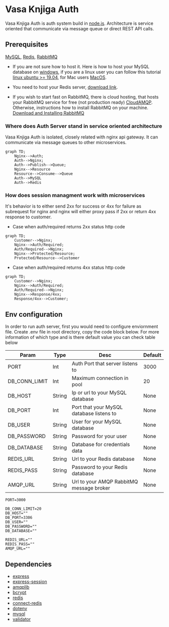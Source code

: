 # Vasa Knjiga Auth
Vasa Knjiga Auth is auth system build in [node.js](https://nodejs.org/en/). Architecture is service oriented that communicate via message queue or direct REST API calls.

## Prerequisites
[MySQL](https://mysql.com), [Redis](https://redis.io/), [RabbitMQ](https://www.rabbitmq.com/)

- If you are not sure how to host it. Here is how to host your MySQL database on [windows](https://www.cloudways.com/blog/configure-virtual-host-on-windows-10-for-wordpress/), if you are a linux user you can follow this tutorial [linux ubuntu >= 19.04](https://www.geeksforgeeks.org/hosting-mysql-server-on-linux/), for Mac users [MacOS](https://medium.com/macoclock/mysql-on-mac-getting-started-cecb65b78e).

- You need to host your Redis server, [download link](https://redis.io/download/).

- If you wish to start fast on RabbitMQ, there is cloud hosting, that hosts your RabbitMQ service for free (not production ready) [CloudAMQP](https://www.cloudamqp.com/). Otherwise, instructions how to install RabbitMQ on your machine. [Download and Installing RabbitMQ](https://www.rabbitmq.com/download.html)

### Where does Auth Server stand in service oriented architecture
Vasa Knjiga Auth is isolated, closely related with nginx api gateway. It can communicate via message queues to other microservices.

```mermaid
graph TD;
    Nginx-->Auth;
    Auth-->Nginx;
    Auth-->Publish-->Queue;
    Nginx-->Resource
    Resource-->Consume-->Queue
    Auth-->MySQL
    Auth-->Redis
```

### How does session managment work with microservices
It's behavior is to either send 2xx for success or 4xx for failure as subrequest for nginx and nginx will either proxy pass if 2xx or return 4xx response to customer.

- Case when auth/required returns 2xx status http code
```mermaid
graph TD;
    Customer-->Nginx;
    Nginx-->Auth/Required;
    Auth/Required-->Nginx;
    Nginx-->Protected/Resource;
    Protected/Resource-->Customer
```

- Case when auth/required returns 4xx status http code
```mermaid
graph TD;
    Customer-->Nginx;
    Nginx-->Auth/Required;
    Auth/Required-->Nginx;
    Nginx-->Response/4xx;
    Response/4xx-->Customer;
```

## Env configuration
In order to run auth server, first you would need to configure enviornment file.
Create .env file in root directory, copy the code block below. For more information of which type and is there default value you can check table below

| Param | Type | Desc | Default |
--- | --- | --- | --- |
| PORT | Int  | Auth Port that server listens to | 3000 |
| DB_CONN_LIMIT | Int | Maximum connection in pool | 20 |
| DB_HOST | String | Ip or url to your MySQL database | None |
| DB_PORT | Int | Port that your MySQL database listens to | None |
| DB_USER | String | User for your MySQL database | None |
| DB_PASSWORD | String | Password for your user | None |
| DB_DATABASE | String | Database for credentials data | None |
| REDIS_URL | String | Url to your Redis database | None |
| REDIS_PASS | String | Password to your Redis database | None |
| AMQP_URL | String | Url to your AMQP RabbitMQ message broker | None |
```
PORT=3000

DB_CONN_LIMIT=20
DB_HOST=""
DB_PORT=3306
DB_USER=""
DB_PASSWORD=""
DB_DATABASE=""

REDIS_URL=""
REDIS_PASS=""
AMQP_URL=""
```

## Dependencies
- [express](https://www.npmjs.com/package/express)
- [express-session](https://www.npmjs.com/package/express-session)
- [amqplib](https://www.npmjs.com/package/amqplib)
- [bcrypt](https://www.npmjs.com/package/bcrypt)
- [redis](https://www.npmjs.com/package/redis)
- [connect-redis](https://www.npmjs.com/package/connect-redis)
- [dotenv](https://www.npmjs.com/package/dotenv)
- [mysql](https://www.npmjs.com/package/mysql)
- [validator](https://www.npmjs.com/package/validator)
